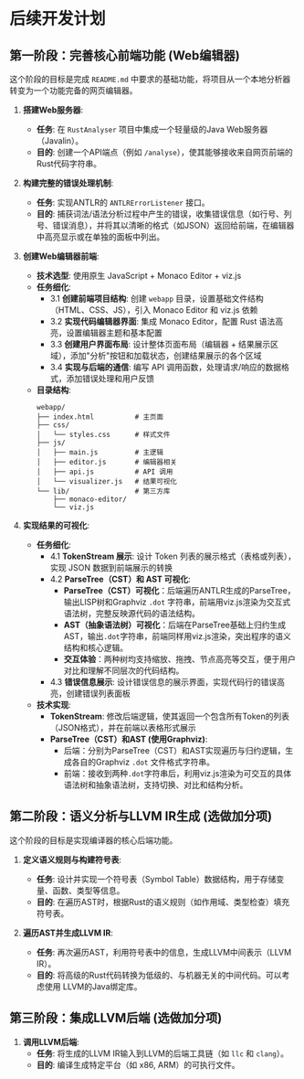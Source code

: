# 后续开发计划

## 第一阶段：完善核心前端功能 (Web编辑器)

这个阶段的目标是完成 `README.md` 中要求的基础功能，将项目从一个本地分析器转变为一个功能完备的网页编辑器。

1.  **搭建Web服务器**:
    *   **任务**: 在 `RustAnalyser` 项目中集成一个轻量级的Java Web服务器（Javalin）。
    *   **目的**: 创建一个API端点（例如 `/analyse`），使其能够接收来自网页前端的Rust代码字符串。

2.  **构建完整的错误处理机制**:
    *   **任务**: 实现ANTLR的 `ANTLRErrorListener` 接口。
    *   **目的**: 捕获词法/语法分析过程中产生的错误，收集错误信息（如行号、列号、错误消息），并将其以清晰的格式（如JSON）返回给前端，在编辑器中高亮显示或在单独的面板中列出。
    
3.  **创建Web编辑器前端**:
    *   **技术选型**: 使用原生 JavaScript + Monaco Editor + viz.js
    *   **任务细化**:
        *   3.1 **创建前端项目结构**: 创建 `webapp` 目录，设置基础文件结构（HTML、CSS、JS），引入 Monaco Editor 和 viz.js 依赖
        *   3.2 **实现代码编辑器界面**: 集成 Monaco Editor，配置 Rust 语法高亮，设置编辑器主题和基本配置
        *   3.3 **创建用户界面布局**: 设计整体页面布局（编辑器 + 结果展示区域），添加"分析"按钮和加载状态，创建结果展示的各个区域
        *   3.4 **实现与后端的通信**: 编写 API 调用函数，处理请求/响应的数据格式，添加错误处理和用户反馈
    *   **目录结构**:
        ```
        webapp/
        ├── index.html          # 主页面
        ├── css/
        │   └── styles.css      # 样式文件
        ├── js/
        │   ├── main.js         # 主逻辑
        │   ├── editor.js       # 编辑器相关
        │   ├── api.js          # API 调用
        │   └── visualizer.js   # 结果可视化
        └── lib/                # 第三方库
            ├── monaco-editor/
            └── viz.js
        ```

4.  **实现结果的可视化**:
    *   **任务细化**:
        *   4.1 **TokenStream 展示**: 设计 Token 列表的展示格式（表格或列表），实现 JSON 数据到前端展示的转换
        *   4.2 **ParseTree（CST）和 AST 可视化**: 
            *   **ParseTree（CST）可视化**：后端遍历ANTLR生成的ParseTree，输出LISP树和Graphviz `.dot` 字符串，前端用viz.js渲染为交互式语法树，完整反映源代码的语法结构。
            *   **AST（抽象语法树）可视化**：后端在ParseTree基础上归约生成AST，输出`.dot`字符串，前端同样用viz.js渲染，突出程序的语义结构和核心逻辑。
            *   **交互体验**：两种树均支持缩放、拖拽、节点高亮等交互，便于用户对比和理解不同层次的代码结构。
        *   4.3 **错误信息展示**: 设计错误信息的展示界面，实现代码行的错误高亮，创建错误列表面板
    *   **技术实现**:
        *   **TokenStream**: 修改后端逻辑，使其返回一个包含所有Token的列表（JSON格式），并在前端以表格形式展示
        *   **ParseTree（CST）和AST (使用Graphviz)**:
            *   后端：分别为ParseTree（CST）和AST实现遍历与归约逻辑，生成各自的Graphviz `.dot` 文件格式字符串。
            *   前端：接收到两种`.dot`字符串后，利用viz.js渲染为可交互的具体语法树和抽象语法树，支持切换、对比和结构分析。


## 第二阶段：语义分析与LLVM IR生成 (选做加分项)

这个阶段的目标是实现编译器的核心后端功能。

1.  **定义语义规则与构建符号表**:
    *   **任务**: 设计并实现一个符号表（Symbol Table）数据结构，用于存储变量、函数、类型等信息。
    *   **目的**: 在遍历AST时，根据Rust的语义规则（如作用域、类型检查）填充符号表。

2.  **遍历AST并生成LLVM IR**:
    *   **任务**: 再次遍历AST，利用符号表中的信息，生成LLVM中间表示（LLVM IR）。
    *   **目的**: 将高级的Rust代码转换为低级的、与机器无关的中间代码。可以考虑使用 LLVM的Java绑定库。

## 第三阶段：集成LLVM后端 (选做加分项)

1.  **调用LLVM后端**:
    *   **任务**: 将生成的LLVM IR输入到LLVM的后端工具链（如 `llc` 和 `clang`）。
    *   **目的**: 编译生成特定平台（如 x86, ARM）的可执行文件。